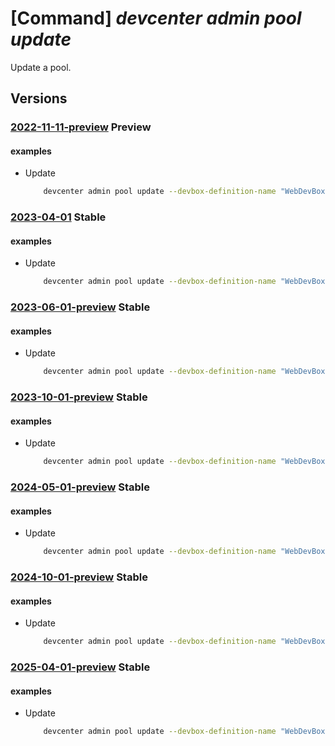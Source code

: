 # [Command] _devcenter admin pool update_

Update a pool.

## Versions

### [2022-11-11-preview](/Resources/mgmt-plane/L3N1YnNjcmlwdGlvbnMve30vcmVzb3VyY2Vncm91cHMve30vcHJvdmlkZXJzL21pY3Jvc29mdC5kZXZjZW50ZXIvcHJvamVjdHMve30vcG9vbHMve30=/2022-11-11-preview.xml) **Preview**

<!-- mgmt-plane /subscriptions/{}/resourcegroups/{}/providers/microsoft.devcenter/projects/{}/pools/{} 2022-11-11-preview -->

#### examples

- Update
    ```bash
        devcenter admin pool update --devbox-definition-name "WebDevBox2" --pool-name "{poolName}" --project-name "{projectName}" --resource-group "rg1"
    ```

### [2023-04-01](/Resources/mgmt-plane/L3N1YnNjcmlwdGlvbnMve30vcmVzb3VyY2Vncm91cHMve30vcHJvdmlkZXJzL21pY3Jvc29mdC5kZXZjZW50ZXIvcHJvamVjdHMve30vcG9vbHMve30=/2023-04-01.xml) **Stable**

<!-- mgmt-plane /subscriptions/{}/resourcegroups/{}/providers/microsoft.devcenter/projects/{}/pools/{} 2023-04-01 -->

#### examples

- Update
    ```bash
        devcenter admin pool update --devbox-definition-name "WebDevBox2" --pool-name "DevPool" --project-name "DevProject" --resource-group "rg1" --stop-on-disconnect status="Disabled"
    ```

### [2023-06-01-preview](/Resources/mgmt-plane/L3N1YnNjcmlwdGlvbnMve30vcmVzb3VyY2Vncm91cHMve30vcHJvdmlkZXJzL21pY3Jvc29mdC5kZXZjZW50ZXIvcHJvamVjdHMve30vcG9vbHMve30=/2023-06-01-preview.xml) **Stable**

<!-- mgmt-plane /subscriptions/{}/resourcegroups/{}/providers/microsoft.devcenter/projects/{}/pools/{} 2023-06-01-preview -->

#### examples

- Update
    ```bash
        devcenter admin pool update --devbox-definition-name "WebDevBox2" --pool-name "DevPool" --project-name "DevProject" --resource-group "rg1" --stop-on-disconnect status="Disabled"
    ```

### [2023-10-01-preview](/Resources/mgmt-plane/L3N1YnNjcmlwdGlvbnMve30vcmVzb3VyY2Vncm91cHMve30vcHJvdmlkZXJzL21pY3Jvc29mdC5kZXZjZW50ZXIvcHJvamVjdHMve30vcG9vbHMve30=/2023-10-01-preview.xml) **Stable**

<!-- mgmt-plane /subscriptions/{}/resourcegroups/{}/providers/microsoft.devcenter/projects/{}/pools/{} 2023-10-01-preview -->

#### examples

- Update
    ```bash
        devcenter admin pool update --devbox-definition-name "WebDevBox2" --pool-name "DevPool" --project-name "DevProject" --resource-group "rg1" --stop-on-disconnect status="Disabled"
    ```

### [2024-05-01-preview](/Resources/mgmt-plane/L3N1YnNjcmlwdGlvbnMve30vcmVzb3VyY2Vncm91cHMve30vcHJvdmlkZXJzL21pY3Jvc29mdC5kZXZjZW50ZXIvcHJvamVjdHMve30vcG9vbHMve30=/2024-05-01-preview.xml) **Stable**

<!-- mgmt-plane /subscriptions/{}/resourcegroups/{}/providers/microsoft.devcenter/projects/{}/pools/{} 2024-05-01-preview -->

#### examples

- Update
    ```bash
        devcenter admin pool update --devbox-definition-name "WebDevBox2" --pool-name "DevPool" --project-name "DevProject" --resource-group "rg1" --stop-on-disconnect status="Disabled"
    ```

### [2024-10-01-preview](/Resources/mgmt-plane/L3N1YnNjcmlwdGlvbnMve30vcmVzb3VyY2Vncm91cHMve30vcHJvdmlkZXJzL21pY3Jvc29mdC5kZXZjZW50ZXIvcHJvamVjdHMve30vcG9vbHMve30=/2024-10-01-preview.xml) **Stable**

<!-- mgmt-plane /subscriptions/{}/resourcegroups/{}/providers/microsoft.devcenter/projects/{}/pools/{} 2024-10-01-preview -->

#### examples

- Update
    ```bash
        devcenter admin pool update --devbox-definition-name "WebDevBox2" --pool-name "DevPool" --project-name "DevProject" --resource-group "rg1" --stop-on-disconnect status="Disabled"
    ```

### [2025-04-01-preview](/Resources/mgmt-plane/L3N1YnNjcmlwdGlvbnMve30vcmVzb3VyY2Vncm91cHMve30vcHJvdmlkZXJzL21pY3Jvc29mdC5kZXZjZW50ZXIvcHJvamVjdHMve30vcG9vbHMve30=/2025-04-01-preview.xml) **Stable**

<!-- mgmt-plane /subscriptions/{}/resourcegroups/{}/providers/microsoft.devcenter/projects/{}/pools/{} 2025-04-01-preview -->

#### examples

- Update
    ```bash
        devcenter admin pool update --devbox-definition-name "WebDevBox2" --pool-name "DevPool" --project-name "DevProject" --resource-group "rg1" --stop-on-disconnect status="Disabled"
    ```
